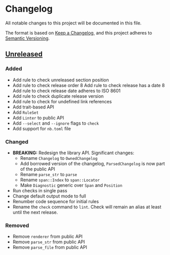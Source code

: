 # Changelog

All notable changes to this project will be documented in this file.

The format is based on [Keep a Changelog](https://keepachangelog.com/en/1.1.0/), and this project adheres to [Semantic Versioning](https://semver.org/spec/v2.0.0.html).

## [Unreleased]

### Added

* Add rule to check unreleased section position
* Add rule to check release order
8 Add rule to check release has a date
8 Add rule to check release date adheres to ISO 8601
* Add rule to check duplicate release version
* Add rule to check for undefined link references
* Add trait-based API
* Add `RuleSet`
* Add `Linter` to public API
* Add `--select` and `--ignore` flags to `check`
* Add support for `nb.toml` file

### Changed

* **BREAKING:** Redesign the library API. Significant changes:
    * Rename `Changelog` to `OwnedChangelog`
    * Add borrowed version of the changelog, `ParsedChangelog` is now part of the public API
    * Rename `parse_str` to `parse`
    * Rename `span::Index` to `span::Locator`
    * Make `Diagnostic` generic over `Span` and `Position`
* Run checks in single pass
* Change default output mode to full
* Renumber code sequence for initial rules
* Rename the `check` command to `lint`. Check will remain an alias at least until the next release.

### Removed

* Remove `renderer` from public API
* Remove `parse_str` from public API
* Remove `parse_file` from public API

[Unreleased]: https://github.com/benwebber/notabene/compare/v0.1.0...HEAD

